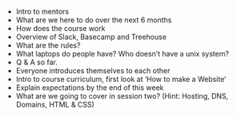 - Intro to mentors
- What are we here to do over the next 6 months
- How does the course work
- Overview of Slack, Basecamp and Treehouse
- What are the rules?
- What laptops do people have? Who doesn’t have a unix system?
- Q & A so far.
- Everyone introduces themselves to each other
- Intro to course curriculum, first look at ‘How to make a Website’
- Explain expectations by the end of this week
- What are we going to cover in session two? (Hint: Hosting, DNS, Domains, HTML & CSS)